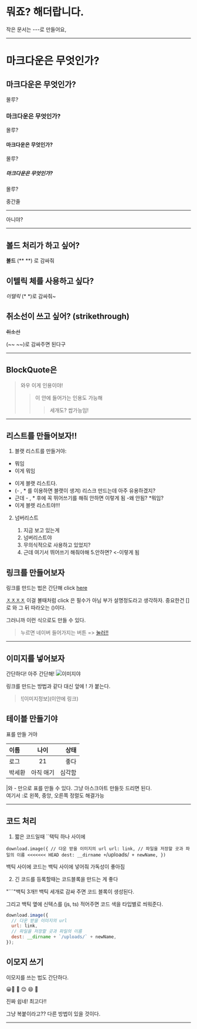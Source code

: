 <!-- Headers -->

# 뭐죠? 해더랍니다.

작은 문서는 ---로 만들어요,

---

<!--Heading-->

# 마크다운은 무엇인가?

## 마크다운은 무엇인가?

몰루?

### 마크다운은 무엇인가?

몰루?

#### 마크다운은 무엇인가?

몰루?

##### 마크다운은 무엇인가?

몰루?

<!-- Line -->

중간줄

---

아니야?

---

<!--  Text attributes  -->

## 볼드 처리가 하고 싶어?

**볼드**
(\*\* \*\*) 로 감싸줘

## 이텔릭 체를 사용하고 싶다?

_이텔릭_
(\* \*)로 감싸줘~

## 취소선이 쓰고 싶어? (strikethrough)

~~취소선~~

(~~ ~~)로 감싸주면 된다구

---

<!-- BlockQuote  -->

## BlockQuote은

> 와우 이게 인용이야!
>
> > 이 안에 들어가는 인용도 가능해
> >
> > > 세개도? 쌉가능임!

---

<!-- bullet List -->

## 리스트를 만들어보자!!

1. 블랫 리스트를 만들거야:

- 뭐임
- 이게 뭐임

* 이게 블랫 리스트다.
* (- , \* 를 이용하면 블랫이 생겨) 리스크 만드는데 아주 유용하겠지?
* 근데 - , * 후에 꼭 뛰어쓰기를 해줘 안하면 이렇게 됨 -왜 안됨?
  *뭐임?
* 이게 블렛 리스트야!!!

2. 넘버리스트

   1. 지금 보고 있는게
   2. 넘버리스트야
   3. 무의식적으로 사용하고 있었지?
   4. 근데 여기서 뛰어쓰기 해줘야해 5.안하면? <-이렇게 됨

   <!-- Link 만들기-->

## 링크를 만들어보자

링크를 만드는 법은 간단해
click [here](https://www.naver.com/)

[ㅈㅈㅈㅈ](https://www.naver.com/)
이걸 볼때처럼 click 은 필수가 아님 부가 설명정도라고 생각하자.
중요한건 [] 로 와 그 뒤 따라오는 ()이다.

그러니까 이런 식으로도 만들 수 있다.

> 누르면 네이버 들어가지는 버튼 => [눌러!!](https://www.naver.com)

---

<!-- img -->

## 이미지를 넣어보자

간단하다! 아주 간단해!
![ 이미지야](https://demo.ycart.kr/shopboth_farm_max5_001/data/editor/1612/cd2f39a0598c81712450b871c218164f_1482469221_493.jpg)

링크를 만드는 방법과 같다 대신 앞에 ! 가 붙는다.

> ![이미지정보](이안에 링크)

<!-- Table -->

## 테이블 만들기야

표를 만들 거야

| 이름   |   나이    |   상태 |
| :----- | :-------: | -----: |
| 로그   |    21     |   좋다 |
| 박세환 | 아직 애기 | 심각함 |

|와 - 만으로 표를 만들 수 있다. 그냥 아스크아트 만들듯 드리면 된다.  
여기서 :로 왼쪽, 중앙, 오른쪽 정렬도 해결가능

---

<!-- Code -->

## 코드 처리

1. 짧은 코드일때
   ``택틱 하나 사이에

`download.image({
                                // 다운 받을 이미지의 url
                                url: link,
                                // 파일을 저장할 곳과 파일의 이름
<<<<<<< HEAD
                                dest: __dirname +`/uploads/` + newName,
                                })`

백틱 사이에 코드는 백틱 사이에 넣어줘 가독성이 좋아짐

2. 긴 코드를 등록할때는 코드블록을 만드는 게 좋다

"```"백틱 3개!! 백틱 세개로 감싸 주면 코드 블록이 생성된다.

그리고 백틱 옆에 신텍스를 (js, ts) 적어주면 코드 색을 타입별로 씌워준다.

```jsx
download.image({
  // 다운 받을 이미지의 url
  url: link,
  // 파일을 저장할 곳과 파일의 이름
  dest: __dirname + `/uploads/` + newName,
});
```

<!-- emoji -->

## 이모지 쓰기

이모지를 쓰는 법도 간단하다.

😀💜 💬
:blush:
:smile:
:rocket:

진짜 쉽네! 최고다!!

그냥 복붙이라고?? 다른 방법이 있을 것이다.

---
